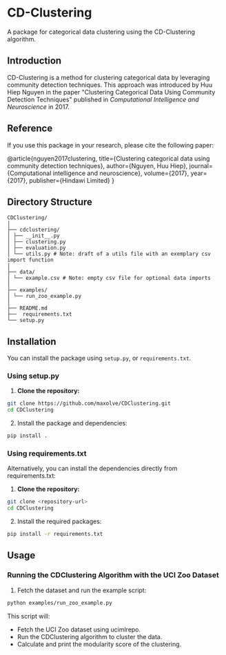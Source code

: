 # CD-Clustering

A package for categorical data clustering using the CD-Clustering algorithm.

## Introduction

CD-Clustering is a method for clustering categorical data by leveraging community detection techniques. This approach was introduced by Huu Hiep Nguyen in the paper "Clustering Categorical Data Using Community Detection Techniques" published in *Computational Intelligence and Neuroscience* in 2017.

## Reference

If you use this package in your research, please cite the following paper:

@article{nguyen2017clustering,
  title={Clustering categorical data using community detection techniques},
  author={Nguyen, Huu Hiep},
  journal={Computational intelligence and neuroscience},
  volume={2017},
  year={2017},
  publisher={Hindawi Limited}
}


## Directory Structure
```text
CDClustering/
│
├── cdclustering/
│ ├── __init__.py
│ ├── clustering.py
│ ├── evaluation.py
│ └── utils.py # Note: draft of a utils file with an exemplary csv import function
│
├── data/
│ └── example.csv # Note: empty csv file for optional data imports
│
├── examples/
│ └── run_zoo_example.py
│
├── README.md
├──  requirements.txt
└── setup.py
```


## Installation

You can install the package using `setup.py`, or `requirements.txt`.

### Using setup.py
1. **Clone the repository:**
```bash
git clone https://github.com/maxolve/CDClustering.git
cd CDClustering
```
2. Install the package and dependencies:
```bash
pip install .
```

### Using requirements.txt
Alternatively, you can install the dependencies directly from requirements.txt:
1. **Clone the repository:**
```bash
git clone <repository-url>
cd CDClustering
```
2. Install the required packages:
```bash
pip install -r requirements.txt
```
## Usage
### Running the CDClustering Algorithm with the UCI Zoo Dataset

1. Fetch the dataset and run the example script:

```bash
python examples/run_zoo_example.py
```
This script will:
- Fetch the UCI Zoo dataset using ucimlrepo.
- Run the CDClustering algorithm to cluster the data.
- Calculate and print the modularity score of the clustering.

